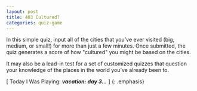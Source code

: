 ```yaml
---
layout: post
title: 403 Cultured?
categories: quiz-game
---
```

In this simple quiz, input all of the cities that you’ve ever visited (big, medium, or small!) for more than just a few minutes.  Once submitted, the quiz generates a score of how "cultured" you might be based on the cities.

It may also be a lead-in test for a set of customized quizzes that question your knowledge of the places in the world you’ve already been to.

[ Today I Was Playing: ***vacation: day 3…*** ]
{: .emphasis}